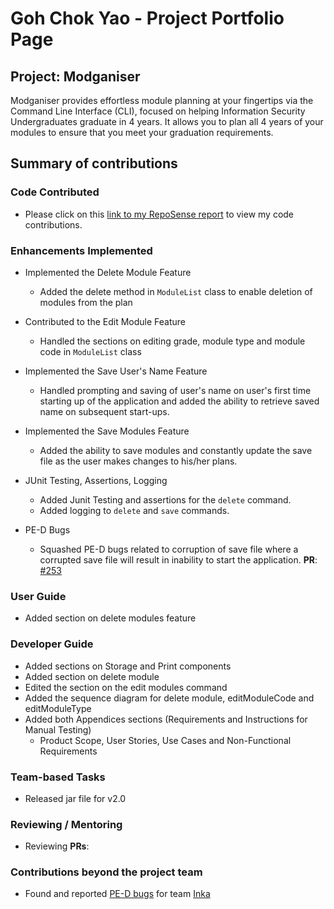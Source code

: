 # Goh Chok Yao - Project Portfolio Page

## Project: Modganiser

Modganiser provides effortless module planning at your fingertips via the Command Line Interface (CLI), focused on helping
Information Security Undergraduates graduate in 4 years. It allows you to plan all 4 years of your modules
to ensure that you meet your graduation requirements.


## Summary of contributions

### Code Contributed
* Please click on this [link to my RepoSense report](https://nus-cs2113-ay2223s2.github.io/tp-dashboard/?search=chokyao&breakdown=true&sort=groupTitle%20dsc&sortWithin=title&since=2023-02-17&timeframe=commit&mergegroup=&groupSelect=groupByRepos&checkedFileTypes=docs~functional-code~test-code~other) to view my code contributions.

### Enhancements Implemented
* Implemented the Delete Module Feature
  * Added the delete method in `ModuleList` class to enable deletion of modules from the plan

* Contributed to the Edit Module Feature
  * Handled the sections on editing grade, module type and module code in `ModuleList` class

* Implemented the Save User's Name Feature
  * Handled prompting and saving of user's name on user's first time starting up of the application 
  and added the ability to retrieve saved name on subsequent start-ups.

* Implemented the Save Modules Feature
  * Added the ability to save modules and constantly update the save file as the user makes changes to 
  his/her plans.

* JUnit Testing, Assertions, Logging 
  * Added Junit Testing and assertions for the `delete` command.
  * Added logging to `delete` and `save` commands.

* PE-D Bugs 
  * Squashed PE-D bugs related to corruption of save file where a corrupted save file will result in inability to start the application.
    **PR**: [#253](https://github.com/AY2223S2-CS2113T-T09-4/tp/pull/253)
<div style="page-break-after: always;"></div>

### User Guide
* Added section on delete modules feature 

### Developer Guide
* Added sections on Storage and Print components
* Added section on delete module
* Edited the section on the edit modules command
* Added the sequence diagram for delete module, editModuleCode and editModuleType
* Added both Appendices sections (Requirements and Instructions for Manual Testing)
  * Product Scope, User Stories, Use Cases and Non-Functional Requirements

### Team-based Tasks
* Released jar file for v2.0


### Reviewing / Mentoring
* Reviewing **PRs**: 

### Contributions beyond the project team
* Found and reported [PE-D bugs](https://github.com/chokyao/ped/issues) for team [Inka](https://github.com/AY2223S2-CS2113-F10-1/tp)

